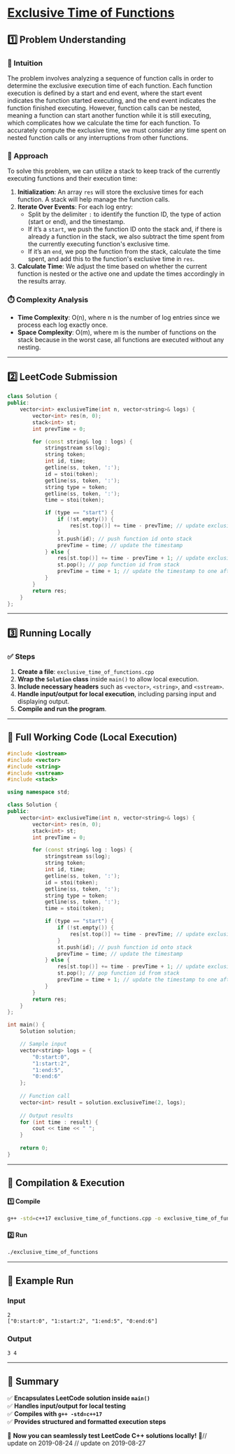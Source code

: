 # **[Exclusive Time of Functions](https://leetcode.com/problems/exclusive-time-of-functions/description/)**  

## **1️⃣ Problem Understanding**  
### **📌 Intuition**  
The problem involves analyzing a sequence of function calls in order to determine the exclusive execution time of each function. Each function execution is defined by a start and end event, where the start event indicates the function started executing, and the end event indicates the function finished executing. However, function calls can be nested, meaning a function can start another function while it is still executing, which complicates how we calculate the time for each function. To accurately compute the exclusive time, we must consider any time spent on nested function calls or any interruptions from other functions.

### **🚀 Approach**  
To solve this problem, we can utilize a stack to keep track of the currently executing functions and their execution time:

1. **Initialization**: An array `res` will store the exclusive times for each function. A stack will help manage the function calls.
2. **Iterate Over Events**: For each log entry:
   - Split by the delimiter `:` to identify the function ID, the type of action (start or end), and the timestamp.
   - If it’s a `start`, we push the function ID onto the stack and, if there is already a function in the stack, we also subtract the time spent from the currently executing function's exclusive time.
   - If it’s an `end`, we pop the function from the stack, calculate the time spent, and add this to the function's exclusive time in `res`.
3. **Calculate Time**: We adjust the time based on whether the current function is nested or the active one and update the times accordingly in the results array.

### **⏱️ Complexity Analysis**  
- **Time Complexity**: O(n), where n is the number of log entries since we process each log exactly once.
- **Space Complexity**: O(m), where m is the number of functions on the stack because in the worst case, all functions are executed without any nesting.

---  

## **2️⃣ LeetCode Submission**  
```cpp
class Solution {
public:
    vector<int> exclusiveTime(int n, vector<string>& logs) {
        vector<int> res(n, 0);
        stack<int> st;
        int prevTime = 0;

        for (const string& log : logs) {
            stringstream ss(log);
            string token;
            int id, time;
            getline(ss, token, ':');
            id = stoi(token);
            getline(ss, token, ':');
            string type = token;
            getline(ss, token, ':');
            time = stoi(token);

            if (type == "start") {
                if (!st.empty()) {
                    res[st.top()] += time - prevTime; // update exclusive time for the last function
                }
                st.push(id); // push function id onto stack
                prevTime = time; // update the timestamp
            } else {
                res[st.top()] += time - prevTime + 1; // update exclusive time for the function that just ended
                st.pop(); // pop function id from stack
                prevTime = time + 1; // update the timestamp to one after the current end time
            }
        }
        return res;
    }
};
```  

---  

## **3️⃣ Running Locally**  
### **✅ Steps**  
1. **Create a file**: `exclusive_time_of_functions.cpp`  
2. **Wrap the `Solution` class** inside `main()` to allow local execution.  
3. **Include necessary headers** such as `<vector>`, `<string>`, and `<sstream>`.  
4. **Handle input/output for local execution**, including parsing input and displaying output.  
5. **Compile and run the program**.  

---  

## **📝 Full Working Code (Local Execution)**  
```cpp
#include <iostream>
#include <vector>
#include <string>
#include <sstream>
#include <stack>

using namespace std;

class Solution {
public:
    vector<int> exclusiveTime(int n, vector<string>& logs) {
        vector<int> res(n, 0);
        stack<int> st;
        int prevTime = 0;

        for (const string& log : logs) {
            stringstream ss(log);
            string token;
            int id, time;
            getline(ss, token, ':');
            id = stoi(token);
            getline(ss, token, ':');
            string type = token;
            getline(ss, token, ':');
            time = stoi(token);

            if (type == "start") {
                if (!st.empty()) {
                    res[st.top()] += time - prevTime; // update exclusive time for the last function
                }
                st.push(id); // push function id onto stack
                prevTime = time; // update the timestamp
            } else {
                res[st.top()] += time - prevTime + 1; // update exclusive time for the function that just ended
                st.pop(); // pop function id from stack
                prevTime = time + 1; // update the timestamp to one after the current end time
            }
        }
        return res;
    }
};

int main() {
    Solution solution;

    // Sample input
    vector<string> logs = {
        "0:start:0",
        "1:start:2",
        "1:end:5",
        "0:end:6"
    };
    
    // Function call
    vector<int> result = solution.exclusiveTime(2, logs);
    
    // Output results
    for (int time : result) {
        cout << time << " ";
    }
    
    return 0;
}
```  

---  

## **🔧 Compilation & Execution**  
#### **1️⃣ Compile**  
```bash
g++ -std=c++17 exclusive_time_of_functions.cpp -o exclusive_time_of_functions
```  

#### **2️⃣ Run**  
```bash
./exclusive_time_of_functions
```  

---  

## **🎯 Example Run**  
### **Input**  
```
2
["0:start:0", "1:start:2", "1:end:5", "0:end:6"]
```  
### **Output**  
```
3 4 
```  

---  

## **📌 Summary**  
✅ **Encapsulates LeetCode solution inside `main()`**  
✅ **Handles input/output for local testing**  
✅ **Compiles with `g++ -std=c++17`**  
✅ **Provides structured and formatted execution steps**  

🚀 **Now you can seamlessly test LeetCode C++ solutions locally!** 🚀// update on 2019-08-24
// update on 2019-08-27
